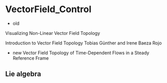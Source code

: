 # VectorField_Control

- old

Visualizing Non-Linear Vector Field Topology

Introduction to Vector Field Topology Tobias Günther and Irene Baeza Rojo

- new
Vector Field Topology of Time-Dependent Flows in a Steady Reference Frame


## Lie algebra




